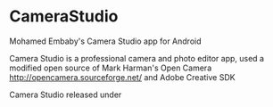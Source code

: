 # CameraStudio
Mohamed Embaby's Camera Studio app for Android

Camera Studio is a professional camera and photo editor app, used a modified open source of Mark Harman's Open Camera http://opencamera.sourceforge.net/ and Adobe Creative SDK

Camera Studio released under
